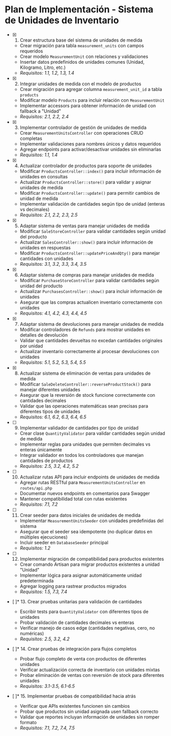 # Plan de Implementación - Sistema de Unidades de Inventario

- [x] 1. Crear estructura base del sistema de unidades de medida






  - Crear migración para tabla `measurement_units` con campos requeridos
  - Crear modelo `MeasurementUnit` con relaciones y validaciones
  - Insertar datos predefinidos de unidades comunes (Unidad, Kilogramo, Litro, etc.)
  - _Requisitos: 1.1, 1.2, 1.3, 1.4_

- [x] 2. Integrar unidades de medida con el modelo de productos






  - Crear migración para agregar columna `measurement_unit_id` a tabla `products`
  - Modificar modelo `Products` para incluir relación con `MeasurementUnit`
  - Implementar accessors para obtener información de unidad con fallback a "Unidad"
  - _Requisitos: 2.1, 2.2, 2.4_

- [x] 3. Implementar controlador de gestión de unidades de medida





  - Crear `MeasurementUnitsController` con operaciones CRUD completas
  - Implementar validaciones para nombres únicos y datos requeridos
  - Agregar endpoints para activar/desactivar unidades sin eliminarlas
  - _Requisitos: 1.1, 1.4_

- [x] 4. Actualizar controlador de productos para soporte de unidades





  - Modificar `ProductsController::index()` para incluir información de unidades en consultas
  - Actualizar `ProductsController::store()` para validar y asignar unidades de medida
  - Modificar `ProductsController::update()` para permitir cambios de unidad de medida
  - Implementar validación de cantidades según tipo de unidad (enteras vs decimales)
  - _Requisitos: 2.1, 2.2, 2.3, 2.5_

- [x] 5. Adaptar sistema de ventas para manejar unidades de medida




  - Modificar `SaleStoreController` para validar cantidades según unidad del producto
  - Actualizar `SalesController::show()` para incluir información de unidades en respuestas
  - Modificar `ProductsController::updatePriceAndQty()` para manejar cantidades con unidades
  - _Requisitos: 3.1, 3.2, 3.3, 3.4, 3.5_

- [x] 6. Adaptar sistema de compras para manejar unidades de medida





  - Modificar `PurchaseStoreController` para validar cantidades según unidad del producto
  - Actualizar `PurchasesController::show()` para incluir información de unidades
  - Asegurar que las compras actualicen inventario correctamente con unidades
  - _Requisitos: 4.1, 4.2, 4.3, 4.4, 4.5_

- [x] 7. Adaptar sistema de devoluciones para manejar unidades de medida






  - Modificar controladores de `Refunds` para mostrar unidades en detalles de devolución
  - Validar que cantidades devueltas no excedan cantidades originales por unidad
  - Actualizar inventario correctamente al procesar devoluciones con unidades
  - _Requisitos: 5.1, 5.2, 5.3, 5.4, 5.5_

- [x] 8. Actualizar sistema de eliminación de ventas para unidades de medida





  - Modificar `SaleDeleteController::reverseProductStock()` para manejar diferentes unidades
  - Asegurar que la reversión de stock funcione correctamente con cantidades decimales
  - Validar que las operaciones matemáticas sean precisas para diferentes tipos de unidades
  - _Requisitos: 6.1, 6.2, 6.3, 6.4, 6.5_

- [ ] 9. Implementar validador de cantidades por tipo de unidad
  - Crear clase `QuantityValidator` para validar cantidades según unidad de medida
  - Implementar reglas para unidades que permiten decimales vs enteras únicamente
  - Integrar validador en todos los controladores que manejan cantidades de productos
  - _Requisitos: 2.5, 3.2, 4.2, 5.2_

- [ ] 10. Actualizar rutas API para incluir endpoints de unidades de medida
  - Agregar rutas RESTful para `MeasurementUnitsController` en `routes/api.php`
  - Documentar nuevos endpoints en comentarios para Swagger
  - Mantener compatibilidad total con rutas existentes
  - _Requisitos: 7.1, 7.2_

- [ ] 11. Crear seeder para datos iniciales de unidades de medida
  - Implementar `MeasurementUnitsSeeder` con unidades predefinidas del sistema
  - Asegurar que el seeder sea idempotente (no duplicar datos en múltiples ejecuciones)
  - Incluir seeder en `DatabaseSeeder` principal
  - _Requisitos: 1.2_

- [ ] 12. Implementar migración de compatibilidad para productos existentes
  - Crear comando Artisan para migrar productos existentes a unidad "Unidad"
  - Implementar lógica para asignar automáticamente unidad predeterminada
  - Agregar logging para rastrear productos migrados
  - _Requisitos: 1.5, 7.3, 7.4_

- [ ]* 13. Crear pruebas unitarias para validación de cantidades
  - Escribir tests para `QuantityValidator` con diferentes tipos de unidades
  - Probar validación de cantidades decimales vs enteras
  - Verificar manejo de casos edge (cantidades negativas, cero, no numéricas)
  - _Requisitos: 2.5, 3.2, 4.2_

- [ ]* 14. Crear pruebas de integración para flujos completos
  - Probar flujo completo de venta con productos de diferentes unidades
  - Verificar actualización correcta de inventario con unidades mixtas
  - Probar eliminación de ventas con reversión de stock para diferentes unidades
  - _Requisitos: 3.1-3.5, 6.1-6.5_

- [ ]* 15. Implementar pruebas de compatibilidad hacia atrás
  - Verificar que APIs existentes funcionen sin cambios
  - Probar que productos sin unidad asignada usen fallback correcto
  - Validar que reportes incluyan información de unidades sin romper formato
  - _Requisitos: 7.1, 7.2, 7.4, 7.5_
